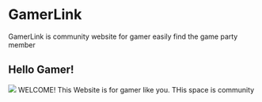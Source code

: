 # GamerLink
GamerLink is community website for gamer easily find the game party member

## Hello Gamer!
<img src="https://capsule-render.vercel.app/api?type=waving&color=auto&height=200&section=header&text=GamerLink&fontSize=90" />
WELCOME!
This Website is for gamer like you.
THis space is community 
